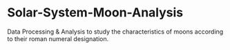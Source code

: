 # Solar-System-Moon-Analysis
Data Processing &amp; Analysis to study the characteristics of moons according to their roman numeral designation.
